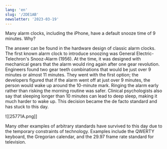 ```yaml
---
lang: 'en'
slug: '/2DE1AB'
newsletter: '2023-03-19'
---
```


Many alarm clocks, including the iPhone, have a default snooze time of 9 minutes. Why?

The answer can be found in the hardware design of classic alarm clocks. The first known alarm clock to introduce snoozing was General Electric-Telechron's Snooz-Alarm (1956). At the time, it was designed with mechanical gears that the alarm would ring again after one gear revolution. Engineers found two gear teeth combinations that would be just over 9 minutes or almost 11 minutes. They went with the first option; the developers figured that if the alarm went off at just over 9 minutes, the person would wake up around the 10-minute mark. Ringing the alarm early rather than risking the morning routine was safer. Clinical psychologists also say that sleeping longer than 10 minutes can lead to deep sleep, making it much harder to wake up. This decision became the de facto standard and has stuck to this day.

![[25771A.png]]

Many other examples of arbitrary standards have survived to this day due to the temporary constraints of technology. Examples include the QWERTY keyboard, the Gregorian calendar, and the 29.97 frame rate standard for television.
